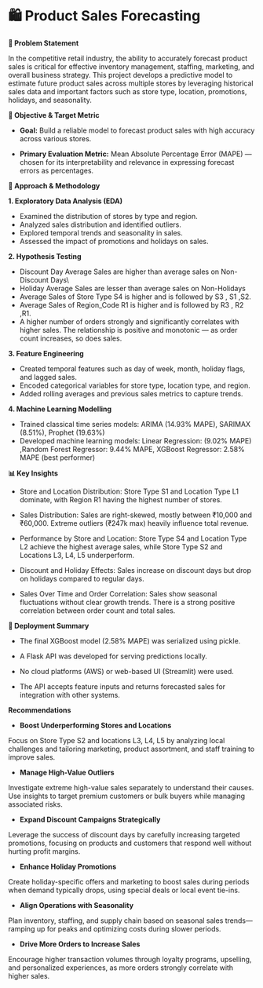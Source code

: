 # **🛍️ Product Sales Forecasting**

**📌 Problem Statement**

In the competitive retail industry, the ability to accurately forecast product sales is critical for effective inventory management, staffing, marketing, and overall business strategy. This project develops a predictive model to estimate future product sales across multiple stores by leveraging historical sales data and important factors such as store type, location, promotions, holidays, and seasonality.

**🎯 Objective & Target Metric**

* **Goal:**
Build a reliable model to forecast product sales with high accuracy across various stores.

* **Primary Evaluation Metric:**
Mean Absolute Percentage Error (MAPE) — chosen for its interpretability and relevance in expressing forecast errors as percentages.

**🧠 Approach & Methodology**

**1. Exploratory Data Analysis (EDA)**

* Examined the distribution of stores by type and region.
* Analyzed sales distribution and identified outliers.
* Explored temporal trends and seasonality in sales.
* Assessed the impact of promotions and holidays on sales.

**2. Hypothesis Testing**

* Discount Day Average Sales are higher than average sales on Non-Discount Days\
* Holiday Average Sales are lesser than average sales on Non-Holidays
* Average Sales of Store Type S4 is higher and is followed by S3 , S1 ,S2.
* Average Sales of Region_Code R1 is higher and is followed by R3 , R2 ,R1.
* A higher number of orders strongly and significantly correlates with higher sales. The relationship is positive and monotonic — as order count increases, so does sales.

**3. Feature Engineering** 

* Created temporal features such as day of week, month, holiday flags, and lagged sales.
* Encoded categorical variables for store type, location type, and region.
* Added rolling averages and previous sales metrics to capture trends.

**4. Machine Learning Modelling**

   * Trained classical time series models: ARIMA (14.93% MAPE), SARIMAX (8.51%), Prophet (19.63%)
   *  Developed machine learning models: Linear Regression: (9.02% MAPE) ,Random Forest Regressor: 9.44% MAPE, XGBoost Regressor: 2.58% MAPE (best performer)

**📊 Key Insights**

* Store and Location Distribution:
Store Type S1 and Location Type L1 dominate, with Region R1 having the highest number of stores.

* Sales Distribution:
Sales are right-skewed, mostly between ₹10,000 and ₹60,000. Extreme outliers (₹247k max) heavily influence total revenue.

* Performance by Store and Location:
Store Type S4 and Location Type L2 achieve the highest average sales, while Store Type S2 and Locations L3, L4, L5 underperform.

* Discount and Holiday Effects:
Sales increase on discount days but drop on holidays compared to regular days.

* Sales Over Time and Order Correlation:
Sales show seasonal fluctuations without clear growth trends. There is a strong positive correlation between order count and total sales.


**🚀 Deployment Summary**

* The final XGBoost model (2.58% MAPE) was serialized using pickle.

* A Flask API was developed for serving predictions locally.

* No cloud platforms (AWS) or web-based UI (Streamlit) were used.

* The API accepts feature inputs and returns forecasted sales for integration with other systems.


**Recommendations**

* **Boost Underperforming Stores and Locations**

Focus on Store Type S2 and locations L3, L4, L5 by analyzing local challenges and tailoring marketing, product assortment, and staff training to improve sales.

* **Manage High-Value Outliers**

Investigate extreme high-value sales separately to understand their causes. Use insights to target premium customers or bulk buyers while managing associated risks.

* **Expand Discount Campaigns Strategically**

Leverage the success of discount days by carefully increasing targeted promotions, focusing on products and customers that respond well without hurting profit margins.

* **Enhance Holiday Promotions**

Create holiday-specific offers and marketing to boost sales during periods when demand typically drops, using special deals or local event tie-ins.

* **Align Operations with Seasonality**

Plan inventory, staffing, and supply chain based on seasonal sales trends—ramping up for peaks and optimizing costs during slower periods.

* **Drive More Orders to Increase Sales**

Encourage higher transaction volumes through loyalty programs, upselling, and personalized experiences, as more orders strongly correlate with higher sales.


